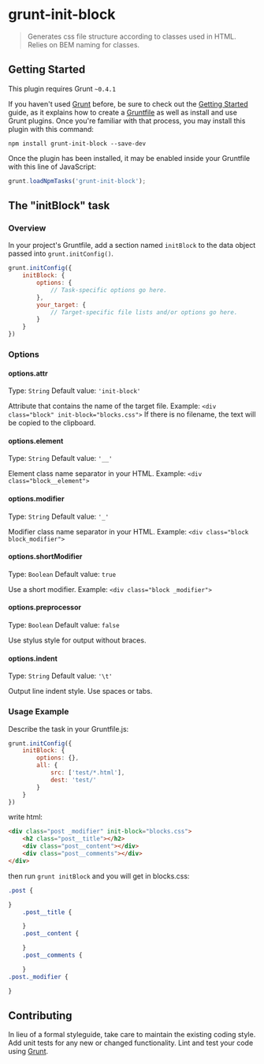 # grunt-init-block

> Generates css file structure according to classes used in HTML. Relies on BEM naming for classes.

## Getting Started
This plugin requires Grunt `~0.4.1`

If you haven't used [Grunt](http://gruntjs.com/) before, be sure to check out the [Getting Started](http://gruntjs.com/getting-started) guide, as it explains how to create a [Gruntfile](http://gruntjs.com/sample-gruntfile) as well as install and use Grunt plugins. Once you're familiar with that process, you may install this plugin with this command:

```shell
npm install grunt-init-block --save-dev
```

Once the plugin has been installed, it may be enabled inside your Gruntfile with this line of JavaScript:

```js
grunt.loadNpmTasks('grunt-init-block');
```

## The "initBlock" task

### Overview
In your project's Gruntfile, add a section named `initBlock` to the data object passed into `grunt.initConfig()`.

```js
grunt.initConfig({
	initBlock: {
		options: {
			// Task-specific options go here.
		},
		your_target: {
			// Target-specific file lists and/or options go here.
		}
	}
})
```

### Options

#### options.attr
Type: `String`
Default value: `'init-block'`

Attribute that contains the name of the target file.
Example: `<div class="block" init-block="blocks.css">`
If there is no filename, the text will be copied to the clipboard.

#### options.element
Type: `String`
Default value: `'__'`

Element class name separator in your HTML.
Example: `<div class="block__element">`

#### options.modifier
Type: `String`
Default value: `'_'`

Modifier class name separator in your HTML.
Example: `<div class="block block_modifier">`

#### options.shortModifier
Type: `Boolean`
Default value: `true`

Use a short modifier.
Example: `<div class="block _modifier">`

#### options.preprocessor
Type: `Boolean`
Default value: `false`

Use stylus style for output without braces.

#### options.indent
Type: `String`
Default value: `'\t'`

Output line indent style. Use spaces or tabs.

### Usage Example

Describe the task in your Gruntfile.js:

```js
grunt.initConfig({
	initBlock: {
		options: {},
		all: {
			src: ['test/*.html'],
            dest: 'test/'
		}
	}
})
```

write html:

```html
<div class="post _modifier" init-block="blocks.css">
	<h2 class="post__title"></h2>
	<div class="post__content"></div>
	<div class="post__comments"></div>
</div>
```

then run `grunt initBlock` and you will get in blocks.css:

```css
.post {

}
	.post__title {

	}
	.post__content {

	}
	.post__comments {

	}
.post._modifier {

}
```

## Contributing
In lieu of a formal styleguide, take care to maintain the existing coding style. Add unit tests for any new or changed functionality. Lint and test your code using [Grunt](http://gruntjs.com/).